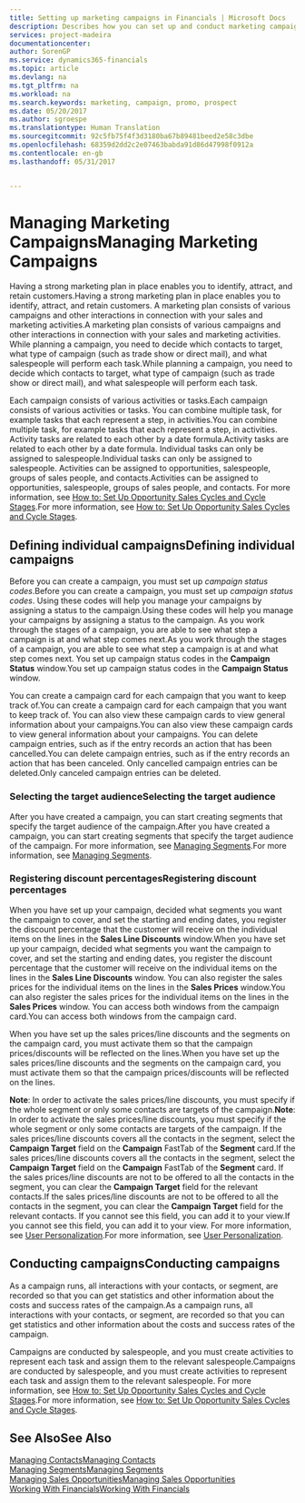 ```yaml
---
title: Setting up marketing campaigns in Financials | Microsoft Docs
description: Describes how you can set up and conduct marketing campaigns in Dynamics 365 for Financials
services: project-madeira
documentationcenter: 
author: SorenGP
ms.service: dynamics365-financials
ms.topic: article
ms.devlang: na
ms.tgt_pltfrm: na
ms.workload: na
ms.search.keywords: marketing, campaign, promo, prospect
ms.date: 05/20/2017
ms.author: sgroespe
ms.translationtype: Human Translation
ms.sourcegitcommit: 92c5fb75f4f3d3180ba67b89481beed2e58c3dbe
ms.openlocfilehash: 68359d2dd2c2e07463babda91d86d47998f0912a
ms.contentlocale: en-gb
ms.lasthandoff: 05/31/2017


---
```

# <a name="managing-marketing-campaigns"></a><span data-ttu-id="bfe6a-103">Managing Marketing Campaigns</span><span class="sxs-lookup"><span data-stu-id="bfe6a-103">Managing Marketing Campaigns</span></span>
<span data-ttu-id="bfe6a-104">Having a strong marketing plan in place enables you to identify, attract, and retain customers.</span><span class="sxs-lookup"><span data-stu-id="bfe6a-104">Having a strong marketing plan in place enables you to identify, attract, and retain customers.</span></span> <span data-ttu-id="bfe6a-105">A marketing plan consists of various campaigns and other interactions in connection with your sales and marketing activities.</span><span class="sxs-lookup"><span data-stu-id="bfe6a-105">A marketing plan consists of various campaigns and other interactions in connection with your sales and marketing activities.</span></span> <span data-ttu-id="bfe6a-106">While planning a campaign, you need to decide which contacts to target, what type of campaign (such as trade show or direct mail), and what salespeople will perform each task.</span><span class="sxs-lookup"><span data-stu-id="bfe6a-106">While planning a campaign, you need to decide which contacts to target, what type of campaign (such as trade show or direct mail), and what salespeople will perform each task.</span></span>

<span data-ttu-id="bfe6a-107">Each campaign consists of various activities or tasks.</span><span class="sxs-lookup"><span data-stu-id="bfe6a-107">Each campaign consists of various activities or tasks.</span></span> <span data-ttu-id="bfe6a-108">You can combine multiple task, for example tasks that each represent a step, in activities.</span><span class="sxs-lookup"><span data-stu-id="bfe6a-108">You can combine multiple task, for example tasks that each represent a step, in activities.</span></span> <span data-ttu-id="bfe6a-109">Activity tasks are related to each other by a date formula.</span><span class="sxs-lookup"><span data-stu-id="bfe6a-109">Activity tasks are related to each other by a date formula.</span></span> <span data-ttu-id="bfe6a-110">Individual tasks can only be assigned to salespeople.</span><span class="sxs-lookup"><span data-stu-id="bfe6a-110">Individual tasks can only be assigned to salespeople.</span></span> <span data-ttu-id="bfe6a-111">Activities can be assigned to opportunities, salespeople, groups of sales people, and contacts.</span><span class="sxs-lookup"><span data-stu-id="bfe6a-111">Activities can be assigned to opportunities, salespeople, groups of sales people, and contacts.</span></span> <span data-ttu-id="bfe6a-112">For more information, see [How to: Set Up Opportunity Sales Cycles and Cycle Stages](marketing-how-setup-opportunity-sales-cycles-stages.md).</span><span class="sxs-lookup"><span data-stu-id="bfe6a-112">For more information, see [How to: Set Up Opportunity Sales Cycles and Cycle Stages](marketing-how-setup-opportunity-sales-cycles-stages.md).</span></span>

## <a name="defining-individual-campaigns"></a><span data-ttu-id="bfe6a-113">Defining individual campaigns</span><span class="sxs-lookup"><span data-stu-id="bfe6a-113">Defining individual campaigns</span></span>
<span data-ttu-id="bfe6a-114">Before you can create a campaign, you must set up *campaign status codes*.</span><span class="sxs-lookup"><span data-stu-id="bfe6a-114">Before you can create a campaign, you must set up *campaign status codes*.</span></span> <span data-ttu-id="bfe6a-115">Using these codes will help you manage your campaigns by assigning a status to the campaign.</span><span class="sxs-lookup"><span data-stu-id="bfe6a-115">Using these codes will help you manage your campaigns by assigning a status to the campaign.</span></span> <span data-ttu-id="bfe6a-116">As you work through the stages of a campaign, you are able to see what step a campaign is at and what step comes next.</span><span class="sxs-lookup"><span data-stu-id="bfe6a-116">As you work through the stages of a campaign, you are able to see what step a campaign is at and what step comes next.</span></span> <span data-ttu-id="bfe6a-117">You set up campaign status codes in the **Campaign Status** window.</span><span class="sxs-lookup"><span data-stu-id="bfe6a-117">You set up campaign status codes in the **Campaign Status** window.</span></span>

<span data-ttu-id="bfe6a-118">You can create a campaign card for each campaign that you want to keep track of.</span><span class="sxs-lookup"><span data-stu-id="bfe6a-118">You can create a campaign card for each campaign that you want to keep track of.</span></span> <span data-ttu-id="bfe6a-119">You can also view these campaign cards to view general information about your campaigns.</span><span class="sxs-lookup"><span data-stu-id="bfe6a-119">You can also view these campaign cards to view general information about your campaigns.</span></span>
<span data-ttu-id="bfe6a-120">You can delete campaign entries, such as if the entry records an action that has been cancelled.</span><span class="sxs-lookup"><span data-stu-id="bfe6a-120">You can delete campaign entries, such as if the entry records an action that has been canceled.</span></span> <span data-ttu-id="bfe6a-121">Only cancelled campaign entries can be deleted.</span><span class="sxs-lookup"><span data-stu-id="bfe6a-121">Only canceled campaign entries can be deleted.</span></span>

### <a name="selecting-the-target-audience"></a><span data-ttu-id="bfe6a-122">Selecting the target audience</span><span class="sxs-lookup"><span data-stu-id="bfe6a-122">Selecting the target audience</span></span>
<span data-ttu-id="bfe6a-123">After you have created a campaign, you can start creating segments that specify the target audience of the campaign.</span><span class="sxs-lookup"><span data-stu-id="bfe6a-123">After you have created a campaign, you can start creating segments that specify the target audience of the campaign.</span></span> <span data-ttu-id="bfe6a-124">For more information, see [Managing Segments](marketing-segments.md).</span><span class="sxs-lookup"><span data-stu-id="bfe6a-124">For more information, see [Managing Segments](marketing-segments.md).</span></span>

### <a name="registering-discount-percentages"></a><span data-ttu-id="bfe6a-125">Registering discount percentages</span><span class="sxs-lookup"><span data-stu-id="bfe6a-125">Registering discount percentages</span></span>
<span data-ttu-id="bfe6a-126">When you have set up your campaign, decided what segments you want the campaign to cover, and set the starting and ending dates, you register the discount percentage that the customer will receive on the individual items on the lines in the **Sales Line Discounts** window.</span><span class="sxs-lookup"><span data-stu-id="bfe6a-126">When you have set up your campaign, decided what segments you want the campaign to cover, and set the starting and ending dates, you register the discount percentage that the customer will receive on the individual items on the lines in the **Sales Line Discounts** window.</span></span> <span data-ttu-id="bfe6a-127">You can also register the sales prices for the individual items on the lines in the **Sales Prices** window.</span><span class="sxs-lookup"><span data-stu-id="bfe6a-127">You can also register the sales prices for the individual items on the lines in the **Sales Prices** window.</span></span> <span data-ttu-id="bfe6a-128">You can access both windows from the campaign card.</span><span class="sxs-lookup"><span data-stu-id="bfe6a-128">You can access both windows from the campaign card.</span></span>

 <span data-ttu-id="bfe6a-129">When you have set up the sales prices/line discounts and the segments on the campaign card, you must activate them so that the campaign prices/discounts will be reflected on the lines.</span><span class="sxs-lookup"><span data-stu-id="bfe6a-129">When you have set up the sales prices/line discounts and the segments on the campaign card, you must activate them so that the campaign prices/discounts will be reflected on the lines.</span></span>

<span data-ttu-id="bfe6a-130">**Note**: In order to activate the sales prices/line discounts, you must specify if the whole segment or only some contacts are targets of the campaign.</span><span class="sxs-lookup"><span data-stu-id="bfe6a-130">**Note**: In order to activate the sales prices/line discounts, you must specify if the whole segment or only some contacts are targets of the campaign.</span></span> <span data-ttu-id="bfe6a-131">If the sales prices/line discounts covers all the contacts in the segment, select the **Campaign Target** field on the **Campaign** FastTab of the **Segment** card.</span><span class="sxs-lookup"><span data-stu-id="bfe6a-131">If the sales prices/line discounts covers all the contacts in the segment, select the **Campaign Target** field on the **Campaign** FastTab of the **Segment** card.</span></span>
<span data-ttu-id="bfe6a-132">If the sales prices/line discounts are not to be offered to all the contacts in the segment, you can clear the **Campaign Target** field for the relevant contacts.</span><span class="sxs-lookup"><span data-stu-id="bfe6a-132">If the sales prices/line discounts are not to be offered to all the contacts in the segment, you can clear the **Campaign Target** field for the relevant contacts.</span></span> <span data-ttu-id="bfe6a-133">If you cannot see this field, you can add it to your view.</span><span class="sxs-lookup"><span data-stu-id="bfe6a-133">If you cannot see this field, you can add it to your view.</span></span> <span data-ttu-id="bfe6a-134">For more information, see [User Personalization](ui-user-personalization.md).</span><span class="sxs-lookup"><span data-stu-id="bfe6a-134">For more information, see [User Personalization](ui-user-personalization.md).</span></span>

## <a name="conducting-campaigns"></a><span data-ttu-id="bfe6a-135">Conducting campaigns</span><span class="sxs-lookup"><span data-stu-id="bfe6a-135">Conducting campaigns</span></span>
<span data-ttu-id="bfe6a-136">As a campaign runs, all interactions with your contacts, or segment, are recorded so that you can get statistics and other information about the costs and success rates of the campaign.</span><span class="sxs-lookup"><span data-stu-id="bfe6a-136">As a campaign runs, all interactions with your contacts, or segment, are recorded so that you can get statistics and other information about the costs and success rates of the campaign.</span></span>

<span data-ttu-id="bfe6a-137">Campaigns are conducted by salespeople, and you must create activities to represent each task and assign them to the relevant salespeople.</span><span class="sxs-lookup"><span data-stu-id="bfe6a-137">Campaigns are conducted by salespeople, and you must create activities to represent each task and assign them to the relevant salespeople.</span></span> <span data-ttu-id="bfe6a-138">For more information, see [How to: Set Up Opportunity Sales Cycles and Cycle Stages](marketing-how-setup-opportunity-sales-cycles-stages.md).</span><span class="sxs-lookup"><span data-stu-id="bfe6a-138">For more information, see [How to: Set Up Opportunity Sales Cycles and Cycle Stages](marketing-how-setup-opportunity-sales-cycles-stages.md).</span></span>

## <a name="see-also"></a><span data-ttu-id="bfe6a-139">See Also</span><span class="sxs-lookup"><span data-stu-id="bfe6a-139">See Also</span></span>
[<span data-ttu-id="bfe6a-140">Managing Contacts</span><span class="sxs-lookup"><span data-stu-id="bfe6a-140">Managing Contacts</span></span>](marketing-contacts.md)  
[<span data-ttu-id="bfe6a-141">Managing Segments</span><span class="sxs-lookup"><span data-stu-id="bfe6a-141">Managing Segments</span></span>](marketing-segments.md)  
[<span data-ttu-id="bfe6a-142">Managing Sales Opportunities</span><span class="sxs-lookup"><span data-stu-id="bfe6a-142">Managing Sales Opportunities</span></span>](marketing-manage-sales-opportunities.md)  
[<span data-ttu-id="bfe6a-143">Working With Financials</span><span class="sxs-lookup"><span data-stu-id="bfe6a-143">Working With Financials</span></span>](ui-work-product.md)  

